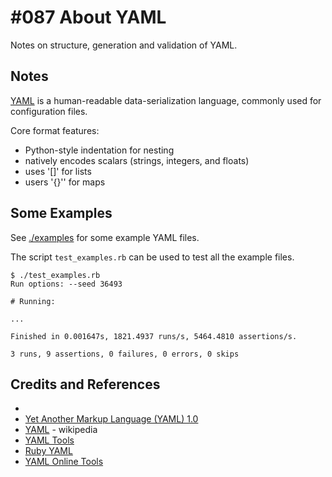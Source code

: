 # #087 About YAML

Notes on structure, generation and validation of YAML.

## Notes

[YAML](https://en.wikipedia.org/wiki/YAML) is a human-readable data-serialization language, commonly used for configuration files.

Core format features:

* Python-style indentation for nesting
* natively encodes scalars (strings, integers, and floats)
* uses '[]' for lists
* users '{}'' for maps


## Some Examples

See [./examples](./examples) for  some example YAML files.

The script `test_examples.rb` can be used to test all the example files.

```
$ ./test_examples.rb
Run options: --seed 36493

# Running:

...

Finished in 0.001647s, 1821.4937 runs/s, 5464.4810 assertions/s.

3 runs, 9 assertions, 0 failures, 0 errors, 0 skips
```

## Credits and References

* [](https://yaml.org/)
* [Yet Another Markup Language (YAML) 1.0](https://yaml.org/spec/history/2001-12-10.html)
* [YAML](https://en.wikipedia.org/wiki/YAML) - wikipedia
* [YAML Tools](https://onlineyamltools.com/)
* [Ruby YAML](https://apidock.com/ruby/YAML)
* [YAML Online Tools](https://yamline.com/)
